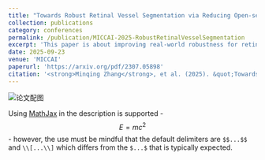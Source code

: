 ```yaml
---
title: "Towards Robust Retinal Vessel Segmentation via Reducing Open-set Label Noises from SAM-generated Masks"
collection: publications
category: conferences
permalink: /publication/MICCAI-2025-RobustRetinalVesselSegmentation
excerpt: 'This paper is about improving real-world robustness for retinal vessel segmentation from fundus images.'
date: 2025-09-23
venue: 'MICCAI'
paperurl: 'https://arxiv.org/pdf/2307.05898'
citation: '<strong>Minqing Zhang</strong>, et al. (2025). &quot;Towards Robust Retinal Vessel Segmentation via Reducing Open-set Label Noises from SAM-generated Masks.&quot; <i>MICCAI 2025</i>. 1(3).'
---
```


<img src="{{ '/images/500x300' | relative_url }}" alt="论文配图">

Using [MathJax](https://www.mathjax.org/) in the description is supported - $$E=mc^2$$ - however, the use must be mindful that the default delimiters are `$$...$$` and `\\[...\\]` which differs from the `$...$` that is typically expected.
